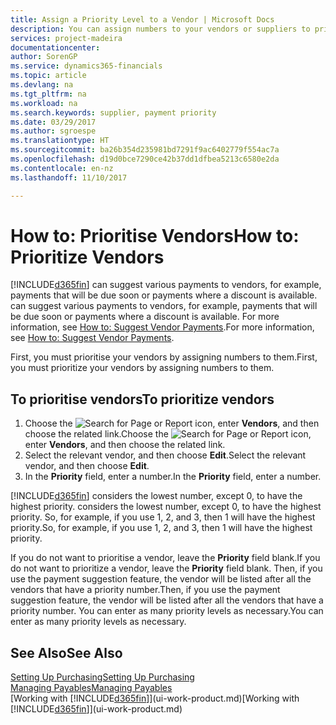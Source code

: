 ```yaml
---
title: Assign a Priority Level to a Vendor | Microsoft Docs
description: You can assign numbers to your vendors or suppliers to prioritise them and facilitate payment suggestions in Dynamics 365.
services: project-madeira
documentationcenter: 
author: SorenGP
ms.service: dynamics365-financials
ms.topic: article
ms.devlang: na
ms.tgt_pltfrm: na
ms.workload: na
ms.search.keywords: supplier, payment priority
ms.date: 03/29/2017
ms.author: sgroespe
ms.translationtype: HT
ms.sourcegitcommit: ba26b354d235981bd7291f9ac6402779f554ac7a
ms.openlocfilehash: d19d0bce7290ce42b37dd1dfbea5213c6580e2da
ms.contentlocale: en-nz
ms.lasthandoff: 11/10/2017

---
```

# <a name="how-to-prioritize-vendors"></a><span data-ttu-id="09370-103">How to: Prioritise Vendors</span><span class="sxs-lookup"><span data-stu-id="09370-103">How to: Prioritize Vendors</span></span>
[!INCLUDE[d365fin](includes/d365fin_md.md)]<span data-ttu-id="09370-104"> can suggest various payments to vendors, for example, payments that will be due soon or payments where a discount is available.</span><span class="sxs-lookup"><span data-stu-id="09370-104"> can suggest various payments to vendors, for example, payments that will be due soon or payments where a discount is available.</span></span> <span data-ttu-id="09370-105">For more information, see [How to: Suggest Vendor Payments](payables-how-suggest-vendor-payments.md).</span><span class="sxs-lookup"><span data-stu-id="09370-105">For more information, see [How to: Suggest Vendor Payments](payables-how-suggest-vendor-payments.md).</span></span>

<span data-ttu-id="09370-106">First, you must prioritise your vendors by assigning numbers to them.</span><span class="sxs-lookup"><span data-stu-id="09370-106">First, you must prioritize your vendors by assigning numbers to them.</span></span>

## <a name="to-prioritize-vendors"></a><span data-ttu-id="09370-107">To prioritise vendors</span><span class="sxs-lookup"><span data-stu-id="09370-107">To prioritize vendors</span></span>
1. <span data-ttu-id="09370-108">Choose the ![Search for Page or Report](media/ui-search/search_small.png "Search for Page or Report icon") icon, enter **Vendors**, and then choose the related link.</span><span class="sxs-lookup"><span data-stu-id="09370-108">Choose the ![Search for Page or Report](media/ui-search/search_small.png "Search for Page or Report icon") icon, enter **Vendors**, and then choose the related link.</span></span>
2. <span data-ttu-id="09370-109">Select the relevant vendor, and then choose **Edit**.</span><span class="sxs-lookup"><span data-stu-id="09370-109">Select the relevant vendor, and then choose **Edit**.</span></span>
3. <span data-ttu-id="09370-110">In the **Priority** field, enter a number.</span><span class="sxs-lookup"><span data-stu-id="09370-110">In the **Priority** field, enter a number.</span></span>

[!INCLUDE[d365fin](includes/d365fin_md.md)]<span data-ttu-id="09370-111"> considers the lowest number, except 0, to have the highest priority.</span><span class="sxs-lookup"><span data-stu-id="09370-111"> considers the lowest number, except 0, to have the highest priority.</span></span> <span data-ttu-id="09370-112">So, for example, if you use 1, 2, and 3, then 1 will have the highest priority.</span><span class="sxs-lookup"><span data-stu-id="09370-112">So, for example, if you use 1, 2, and 3, then 1 will have the highest priority.</span></span>

<span data-ttu-id="09370-113">If you do not want to prioritise a vendor, leave the **Priority** field blank.</span><span class="sxs-lookup"><span data-stu-id="09370-113">If you do not want to prioritize a vendor, leave the **Priority** field blank.</span></span> <span data-ttu-id="09370-114">Then, if you use the payment suggestion feature, the vendor will be listed after all the vendors that have a priority number.</span><span class="sxs-lookup"><span data-stu-id="09370-114">Then, if you use the payment suggestion feature, the vendor will be listed after all the vendors that have a priority number.</span></span> <span data-ttu-id="09370-115">You can enter as many priority levels as necessary.</span><span class="sxs-lookup"><span data-stu-id="09370-115">You can enter as many priority levels as necessary.</span></span>

## <a name="see-also"></a><span data-ttu-id="09370-116">See Also</span><span class="sxs-lookup"><span data-stu-id="09370-116">See Also</span></span>
[<span data-ttu-id="09370-117">Setting Up Purchasing</span><span class="sxs-lookup"><span data-stu-id="09370-117">Setting Up Purchasing</span></span>](purchasing-setup-purchasing.md)  
[<span data-ttu-id="09370-118">Managing Payables</span><span class="sxs-lookup"><span data-stu-id="09370-118">Managing Payables</span></span>](payables-manage-payables.md)  
<span data-ttu-id="09370-119">[Working with [!INCLUDE[d365fin](includes/d365fin_md.md)]](ui-work-product.md)</span><span class="sxs-lookup"><span data-stu-id="09370-119">[Working with [!INCLUDE[d365fin](includes/d365fin_md.md)]](ui-work-product.md)</span></span>

